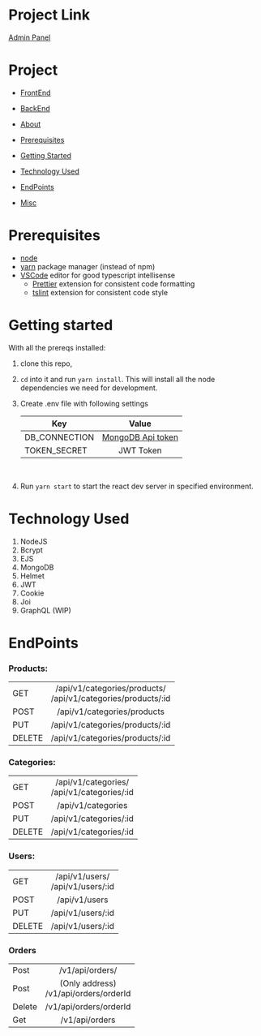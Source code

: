 # Project Link
[Admin Panel](https://vuyit-api.herokuapp.com/)

# Project

- [FrontEnd](https://github.com/Piyush-Ranjan-Mishra/femgame-fe.git)

- [BackEnd](https://github.com/Piyush-Ranjan-Mishra/femgame-be.git)

- [About](#FemGame)
- [Prerequisites](#prerequisites)
- [Getting Started](#getting-started)
- [Technology Used](#technology-used)
- [EndPoints](#endpoints)
- [Misc](#misc)

# Prerequisites

- [node](https://nodejs.org/en/download/)
- [yarn](https://yarnpkg.com/en/docs/install) package manager (instead of npm)
- [VSCode](https://code.visualstudio.com/download) editor for good typescript intellisense
  - [Prettier](https://marketplace.visualstudio.com/items?itemName=esbenp.prettier-vscode) extension for consistent code formatting
  - [tslint](https://marketplace.visualstudio.com/items?itemName=eg2.tslint) extension for consistent code style

# Getting started

With all the prereqs installed:
1.  clone this repo,
2.  `cd` into it and run `yarn install`. This will install all the node dependencies we need for development.
3. Create .env file with following settings

      |Key | Value|
      |-|:-:|
      |DB_CONNECTION| [MongoDB Api token](https://account.mongodb.com) |
      |TOKEN_SECRET| JWT Token|
      <br>
3.  Run `yarn start` to start the react dev server in specified environment.

# Technology Used

1. NodeJS
2. Bcrypt
3. EJS
4. MongoDB
5. Helmet
6. JWT
7. Cookie
8. Joi
9. GraphQL (WIP)

# EndPoints

### Products:

| | |
|----------|:-------------:|
|GET| /api/v1/categories/products/   <br>   /api/v1/categories/products/:id|
|POST| /api/v1/categories/products|
|PUT| /api/v1/categories/products/:id|
|DELETE| /api/v1/categories/products/:id |

### Categories:

| | |
|----------|:-------------:|
|GET| /api/v1/categories/   <br> /api/v1/categories/:id|
|POST|   /api/v1/categories |
|PUT|    /api/v1/categories/:id  |
|DELETE|    /api/v1/categories/:id  |


### Users:
| | |
|----------|:-------------:|
|GET |    /api/v1/users/    <br>   /api/v1/users/:id |
|POST|    /api/v1/users |
|PUT|    /api/v1/users/:id |
|DELETE|    /api/v1/users/:id  |

### Orders

| | |
|----------|:-------------:|
|Post|  /v1/api/orders/ |
|Post| (Only address)  <br> /v1/api/orders/orderId |
|Delete|  /v1/api/orders/orderId |
|Get|  /v1/api/orders |
